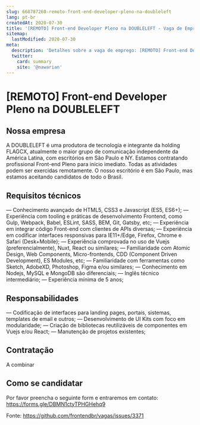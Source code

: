 ```yaml
---
slug: 668787260-remoto-front-end-developer-pleno-na-doubleleft
lang: pt-br
createdAt: 2020-07-30
title: '[REMOTO] Front-end Developer Pleno na DOUBLELEFT - Vaga de Emprego'
sitemap:
  lastModified: 2020-07-30
meta:
  description: 'Detalhes sobre a vaga de emprego: [REMOTO] Front-end Developer Pleno na DOUBLELEFT'
  twitter:
    card: summary
    site: '@nawarian'
---
```


# [REMOTO] Front-end Developer Pleno na DOUBLELEFT

## Nossa empresa

A DOUBLELEFT é uma produtora de tecnologia e integrante da holding FLAGCX, atualmente o maior grupo de comunicação independente da América Latina, com escritórios em São Paulo e NY. Estamos contratando profissional Front-end Pleno para início imediato. Todas as atividades podem ser exercidas remotamente. O nosso escritório é em São Paulo, mas estamos aceitando candidatos de todo o Brasil.

## Requisitos técnicos

— Conhecimento avançado de HTML5, CSS3 e Javascript (ES5, ES6+);
— Experiência com tooling e práticas de desenvolvimento Frontend, como Gulp, Webpack, Babel, ESLint, SASS, BEM, Git, Gatsby, etc;
— Experiência em integrar código Front-end com clientes de APIs diversas;
— Experiência em codificar interfaces responsivas para IE11+/Edge, Firefox, Chrome e Safari (Desk+Mobile);
— Experiência comprovada no uso de Vuejs (preferencialmente), Nuxt, React ou similares;
— Familiaridade com Atomic Design, Web Components, Micro-frontends, CDD (Component Driven Development), ES Modules, etc;
— Familiaridade com ferramentas como Sketch, AdobeXD, Photoshop, Figma e/ou similares;
— Conhecimento em Nodejs, MySQL e MongoDB são diferenciais;
— Inglês técnico intermediário;
— Experiência mínima de 5 anos;

## Responsabilidades

— Codificação de interfaces para landing pages, portais, sistemas, templates de email e outros;
— Desenvolvimento de UI Kits com foco em modularidade;
— Criação de bibliotecas reutilizáveis de componentes em Vuejs e/ou React;
— Manutenção de projetos existentes;

## Contratação

A combinar

## Como se candidatar
Por favor preencha o seguinte form e entraremos em contato: https://forms.gle/DBMN1ctyTPHGHehq9




Fonte: https://github.com/frontendbr/vagas/issues/3371